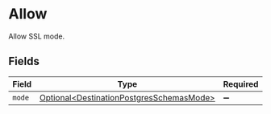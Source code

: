 # Allow

Allow SSL mode.


## Fields

| Field                                                                                              | Type                                                                                               | Required                                                                                           | Description                                                                                        |
| -------------------------------------------------------------------------------------------------- | -------------------------------------------------------------------------------------------------- | -------------------------------------------------------------------------------------------------- | -------------------------------------------------------------------------------------------------- |
| `mode`                                                                                             | [Optional\<DestinationPostgresSchemasMode>](../../models/shared/DestinationPostgresSchemasMode.md) | :heavy_minus_sign:                                                                                 | N/A                                                                                                |